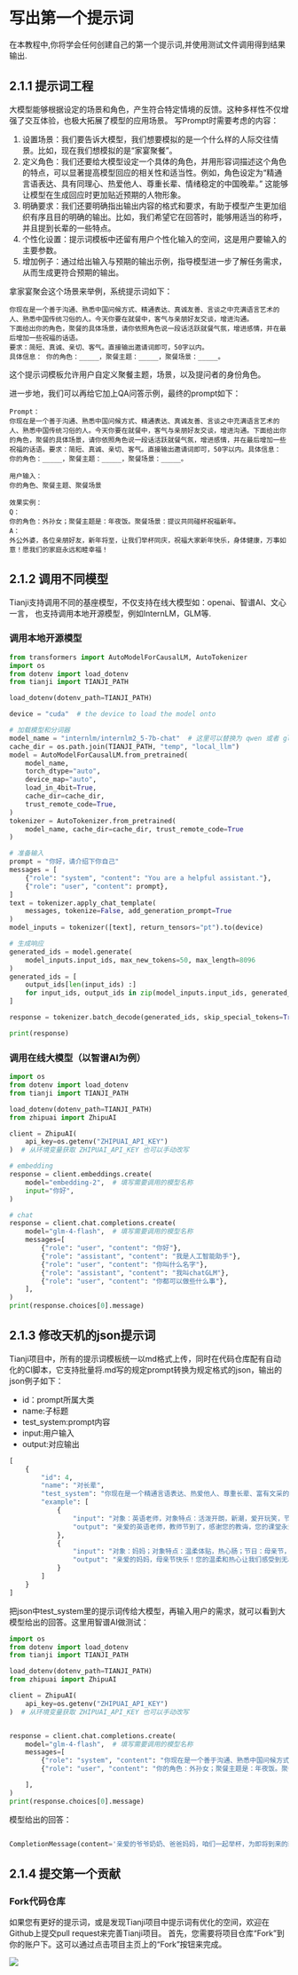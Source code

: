 写出第一个提示词
====================

在本教程中,你将学会任何创建自己的第一个提示词,并使用测试文件调用得到结果输出.

## 2.1.1 提示词工程
大模型能够根据设定的场景和角色，产生符合特定情境的反馈。这种多样性不仅增强了交互体验，也极大拓展了模型的应用场景。
写Prompt时需要考虑的内容：
1. 设置场景：我们要告诉大模型，我们想要模拟的是一个什么样的人际交往情景。比如，现在我们想模拟的是“家宴聚餐”。
2. 定义角色：我们还要给大模型设定一个具体的角色，并用形容词描述这个角色的特点，可以显著提高模型回应的相关性和适当性。例如，角色设定为“精通言语表达、具有同理心、热爱他人、尊重长辈、情绪稳定的中国晚辈。” 这能够让模型在生成回应时更加贴近预期的人物形象。
3. 明确要求：我们还要明确指出输出内容的格式和要求，有助于模型产生更加组织有序且目的明确的输出。比如，我们希望它在回答时，能够用适当的称呼，并且提到长辈的一些特点。
4. 个性化设置：提示词模板中还留有用户个性化输入的空间，这是用户要输入的主要参数。
5. 增加例子：通过给出输入与预期的输出示例，指导模型进一步了解任务需求，从而生成更符合预期的输出。


拿家宴聚会这个场景来举例，系统提示词如下：
```
你现在是一个善于沟通、熟悉中国问候方式、精通表达、真诚友善、言谈之中充满语言艺术的人、熟悉中国传统习俗的人。今天你要在就餐中，客气与亲朋好友交谈，增进沟通。
下面给出你的角色，聚餐的具体场景，请你依照角色说一段话活跃就餐气氛，增进感情，并在最后增加一些祝福的话语。
要求：简短、真诚、亲切、客气。直接输出邀请词即可，50字以内。
具体信息： 你的角色：_____，聚餐主题：_____，聚餐场景：_____。
```

这个提示词模板允许用户自定义聚餐主题，场景，以及提问者的身份角色。

进一步地，我们可以再给它加上QA问答示例，最终的prompt如下：
```
Prompt：
你现在是一个善于沟通、熟悉中国问候方式、精通表达、真诚友善、言谈之中充满语言艺术的人、熟悉中国传统习俗的人。今天你要在就餐中，客气与亲朋好友交谈，增进沟通。下面给出你的角色，聚餐的具体场景，请你依照角色说一段话活跃就餐气氛，增进感情，并在最后增加一些祝福的话语。要求：简短、真诚、亲切、客气。直接输出邀请词即可，50字以内。具体信息： 你的角色：_____，聚餐主题：_____，聚餐场景：_____。

用户输入：
你的角色、聚餐主题、聚餐场景

效果实例：
Q：
你的角色：外孙女；聚餐主题是：年夜饭。聚餐场景：提议共同碰杯祝福新年。
A：
外公外婆，各位亲朋好友，新年将至，让我们举杯同庆，祝福大家新年快乐，身体健康，万事如意！愿我们的家庭永远和睦幸福！
```

## 2.1.2 调用不同模型

Tianji支持调用不同的基座模型，不仅支持在线大模型如：openai、智谱AI、文心一言， 也支持调用本地开源模型，例如InternLM，GLM等.

### 调用本地开源模型

```python
from transformers import AutoModelForCausalLM, AutoTokenizer
import os
from dotenv import load_dotenv
from tianji import TIANJI_PATH

load_dotenv(dotenv_path=TIANJI_PATH)

device = "cuda"  # the device to load the model onto

# 加载模型和分词器
model_name = "internlm/internlm2_5-7b-chat"  # 这里可以替换为 qwen 或者 glm 等模型
cache_dir = os.path.join(TIANJI_PATH, "temp", "local_llm")
model = AutoModelForCausalLM.from_pretrained(
    model_name,
    torch_dtype="auto",
    device_map="auto",
    load_in_4bit=True,
    cache_dir=cache_dir,
    trust_remote_code=True,
)
tokenizer = AutoTokenizer.from_pretrained(
    model_name, cache_dir=cache_dir, trust_remote_code=True
)

# 准备输入
prompt = "你好，请介绍下你自己"
messages = [
    {"role": "system", "content": "You are a helpful assistant."},
    {"role": "user", "content": prompt},
]
text = tokenizer.apply_chat_template(
    messages, tokenize=False, add_generation_prompt=True
)
model_inputs = tokenizer([text], return_tensors="pt").to(device)

# 生成响应
generated_ids = model.generate(
    model_inputs.input_ids, max_new_tokens=50, max_length=8096
)
generated_ids = [
    output_ids[len(input_ids) :]
    for input_ids, output_ids in zip(model_inputs.input_ids, generated_ids)
]

response = tokenizer.batch_decode(generated_ids, skip_special_tokens=True)[0]

print(response)

```


### 调用在线大模型（以智谱AI为例）


```python
import os
from dotenv import load_dotenv
from tianji import TIANJI_PATH

load_dotenv(dotenv_path=TIANJI_PATH)
from zhipuai import ZhipuAI

client = ZhipuAI(
    api_key=os.getenv("ZHIPUAI_API_KEY")
)  # 从环境变量获取 ZHIPUAI_API_KEY 也可以手动改写

# embedding
response = client.embeddings.create(
    model="embedding-2",  # 填写需要调用的模型名称
    input="你好",
)

# chat
response = client.chat.completions.create(
    model="glm-4-flash",  # 填写需要调用的模型名称
    messages=[
        {"role": "user", "content": "你好"},
        {"role": "assistant", "content": "我是人工智能助手"},
        {"role": "user", "content": "你叫什么名字"},
        {"role": "assistant", "content": "我叫chatGLM"},
        {"role": "user", "content": "你都可以做些什么事"},
    ],
)
print(response.choices[0].message)

```


## 2.1.3 修改天机的json提示词

Tianji项目中，所有的提示词模板统一以md格式上传，同时在代码仓库配有自动化的CI脚本，它支持批量将.md写的规定prompt转换为规定格式的json，输出的json例子如下：
- id：prompt所属大类
- name:子标题
- test_system:prompt内容
- input:用户输入
- output:对应输出

```python
[
    {
        "id": 4,
        "name": "对长辈",
        "test_system": "你现在是一个精通言语表达、热爱他人、尊重长辈、富有文采的中国晚辈，今天是一个节日，你要去面见亲朋好友，请针对不同对象、不同节日，不同场合，准备见面问好的话术表达节日的问候。下面我将给出节日和见面对象及场合的具体信息，请你根据这些信息，以我的角度准备问候语，字数30字以内。要求：简洁、简短、真诚、有趣、礼貌，尝试藏头诗、顺口溜等多种趣味形式，请加入俏皮话，有趣的内容来增加趣味性。信息为：对象：_____，对象特点：______，节日：_____，场合：_____。请写3条供我选择。\n用户输入\n对象：_____，对象特点：______，节日：_____，场合：_____。\n",
        "example": [
            {
                "input": "对象：英语老师，对象特点：活泼开朗，新潮，爱开玩笑，节日：教师节，场合：庆祝教师节联欢会。",
                "output": "亲爱的英语老师，教师节到了，感谢您的教诲，您的课堂永远充满活力和笑声！\n超酷英语老师，教师节快乐！您的课堂总是妙趣横生，让我们深受启发。\n敬爱的老师，教师节到了，感谢您不仅教英语，还教我们快乐和幽默。愿您天天开心！"
            },
            {
                "input": "对象：妈妈；对象特点：温柔体贴，热心肠；节日：母亲节，场合：母亲节当天。",
                "output": "亲爱的妈妈，母亲节快乐！您的温柔和热心让我们感受到无尽的爱和关怀。\n慈爱的妈妈，母亲节到啦！谢谢您一直以来的疼爱，您是我生命中最伟大的女神！\n亲爱的妈妈，母亲节当天，祝您幸福满满，像您一样温柔体贴的人，值得所有的爱和祝福。"
            }
        ]
    }
]
```

把json中test_system里的提示词传给大模型，再输入用户的需求，就可以看到大模型给出的回答。这里用智谱AI做测试：

```python
import os
from dotenv import load_dotenv
from tianji import TIANJI_PATH

load_dotenv(dotenv_path=TIANJI_PATH)
from zhipuai import ZhipuAI

client = ZhipuAI(
    api_key=os.getenv("ZHIPUAI_API_KEY")
)  # 从环境变量获取 ZHIPUAI_API_KEY 也可以手动改写


response = client.chat.completions.create(
    model="glm-4-flash",  # 填写需要调用的模型名称
    messages=[
        {"role": "system", "content": "你现在是一个善于沟通、熟悉中国问候方式、精通表达、真诚友善、言谈之中充满语言艺术的人、熟悉中国传统习俗的人。今天你要在就餐中，客气与亲朋好友交谈，增进沟通。下面给出你的角色，聚餐的具体场景，请你依照角色说一段话活跃就餐气氛，增进感情，并在最后增加一些祝福的话语。要求：简短、真诚、亲切、客气。直接输出邀请词即可，50字以内。具体信息： 你的角色：_____，聚餐主题：_____，聚餐场景：_____。"},
        {"role": "user", "content": "你的角色：外孙女；聚餐主题是：年夜饭。聚餐场景：提议共同碰杯祝福新年。"}

    ],
)
print(response.choices[0].message)
```

模型给出的回答：
```python

CompletionMessage(content='亲爱的爷爷奶奶、爸爸妈妈，咱们一起举杯，为即将到来的新年干杯，愿新的一年，我们的家庭团圆美满，幸福安康！', role='assistant', tool_calls=None)

```

## 2.1.4 提交第一个贡献

### Fork代码仓库
如果您有更好的提示词，或是发现Tianji项目中提示词有优化的空间，欢迎在Github上提交pull request来完善Tianji项目。
首先，您需要将项目仓库“Fork”到你的账户下。这可以通过点击项目主页上的“Fork”按钮来完成。

![](https://github.com/ElsaWang1215/tianji-docs/blob/main/source/prompt/first_prompt/1.png)


